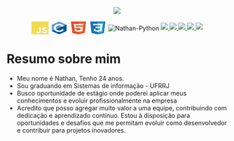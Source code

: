 <p align="center">
  <img src="https://readme-typing-svg.demolab.com/?lines=Ol%C3%A1,+seja+bem-vindo+ao+meu+GitHub!;Fique+%C3%A0+vontade+%F0%9F%98%8A%F0%9F%91%8B&center=true&width=500&height=50&font=Fira+Code&pause=1000&color=F7F7F7&vCenter=true&size=24" />
</p>

<p align="center">
  <img align="center" alt="Nathan-Js" height="30" width="40" src="https://raw.githubusercontent.com/devicons/devicon/master/icons/javascript/javascript-plain.svg">
  <img align="center" alt="Nathan-C" height="30" width="40" src="https://raw.githubusercontent.com/devicons/devicon/master/icons/c/c-original.svg">
  <img align="center" alt="Nathan-HTML" height="30" width="40" src="https://raw.githubusercontent.com/devicons/devicon/master/icons/html5/html5-original.svg">
  <img align="center" alt="Nathan-CSS" height="30" width="40" src="https://raw.githubusercontent.com/devicons/devicon/master/icons/css3/css3-original.svg">
  <img align="center" alt="Nathan-Python" height="30" width="40

</p>

<p align="center"> 
  <a href="https://www.instagram.com/n4thazinho/" target="_blank">
    <img src="https://img.shields.io/badge/-Instagram-%23E4405F?style=for-the-badge&logo=instagram&logoColor=white">
  </a>
  <a href="https://docs.google.com/forms/d/1zvHHSwZ23hYaBr_5-_zC_rDInFRCch0OXh1pEVailCE/edit" target="_blank">
    <img src="https://img.shields.io/badge/Discord-7289DA?style=for-the-badge&logo=discord&logoColor=white">
  </a> 
  <a href="mailto:nathanoliveirafacul@gmail.com">
    <img src="https://img.shields.io/badge/-Gmail-%23333?style=for-the-badge&logo=gmail&logoColor=white">
  </a>
  <a href="https://www.linkedin.com/in/nathan-teixeira-8505b9241/" target="_blank">
    <img src="https://img.shields.io/badge/-LinkedIn-%230077B5?style=for-the-badge&logo=linkedin&logoColor=white">
  </a> 
  <a href="https://www.linux.org/" target="_blank">
    <img src="https://img.shields.io/badge/Linux-FCC624?style=for-the-badge&logo=linux&logoColor=black">
  </a>
</p>

<h1> Resumo sobre mim </h1>
<p>
<ul>
<li>Meu nome é Nathan, Tenho 24 anos.</li>
<li>Sou graduando em Sistemas de informação - UFRRJ </li>
<li>Busco oportunidade de estágio onde poderei aplicar meus conhecimentos e evoluir profissionalmente na empresa</li>
<li> Acredito que posso agregar muito valor a uma equipe, contribuindo com dedicação e aprendizado contínuo. Estou à disposição para oportunidades e desafios que me permitam evoluir como desenvolvedor e contribuir para projetos inovadores.</li>

  
</ul>



  
</p>




  
</div>
